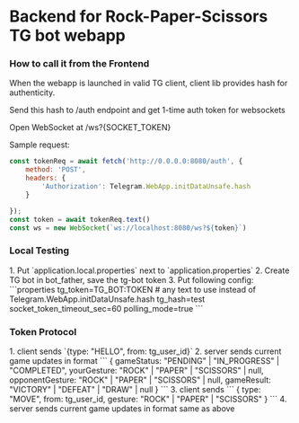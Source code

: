<h1>Backend for Rock-Paper-Scissors TG bot webapp</h1>
<h3>How to call it from the Frontend</h3>
When the webapp is launched in valid TG client,
client lib provides hash for authenticity.

Send this hash to /auth endpoint and get 1-time auth token for websockets

Open WebSocket at /ws?{SOCKET_TOKEN}

Sample request:
```javascript
const tokenReq = await fetch('http://0.0.0.0:8080/auth', {
    method: 'POST',
    headers: {
        'Authorization': Telegram.WebApp.initDataUnsafe.hash
    }

});
const token = await tokenReq.text()
const ws = new WebSocket(`ws://localhost:8080/ws?${token}`)
```
<h3>Local Testing</h3>
1. Put `application.local.properties` next to `application.properties`
2. Create TG bot in bot_father, save the tg-bot token
3. Put following config:
```properties
tg_token=TG_BOT:TOKEN
# any text to use instead of Telegram.WebApp.initDataUnsafe.hash
tg_hash=test
socket_token_timeout_sec=60
polling_mode=true
```
<h3>Token Protocol</h3>
1. client sends `{type: "HELLO", from: tg_user_id}`
2. server sends current game updates in format 
```
{
    gameStatus: "PENDING" | "IN_PROGRESS" | "COMPLETED",
    yourGesture: "ROCK" | "PAPER" | "SCISSORS" | null,
    opponentGesture: "ROCK" | "PAPER" | "SCISSORS" | null,
    gameResult: "VICTORY" | "DEFEAT" | "DRAW" | null
}
```
3. client sends 
```
{
    type: "MOVE",
    from: tg_user_id,
    gesture: "ROCK" | "PAPER" | "SCISSORS"
}
```
4. server sends current game updates in format same as above 
